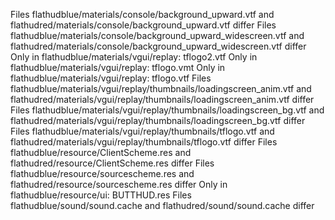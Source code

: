 Files flathudblue/materials/console/background_upward.vtf and flathudred/materials/console/background_upward.vtf differ
Files flathudblue/materials/console/background_upward_widescreen.vtf and flathudred/materials/console/background_upward_widescreen.vtf differ
Only in flathudblue/materials/vgui/replay: tflogo2.vtf
Only in flathudblue/materials/vgui/replay: tflogo.vmt
Only in flathudblue/materials/vgui/replay: tflogo.vtf
Files flathudblue/materials/vgui/replay/thumbnails/loadingscreen_anim.vtf and flathudred/materials/vgui/replay/thumbnails/loadingscreen_anim.vtf differ
Files flathudblue/materials/vgui/replay/thumbnails/loadingscreen_bg.vtf and flathudred/materials/vgui/replay/thumbnails/loadingscreen_bg.vtf differ
Files flathudblue/materials/vgui/replay/thumbnails/tflogo.vtf and flathudred/materials/vgui/replay/thumbnails/tflogo.vtf differ
Files flathudblue/resource/ClientScheme.res and flathudred/resource/ClientScheme.res differ
Files flathudblue/resource/sourcescheme.res and flathudred/resource/sourcescheme.res differ
Only in flathudblue/resource/ui: BUTTHUD.res
Files flathudblue/sound/sound.cache and flathudred/sound/sound.cache differ
